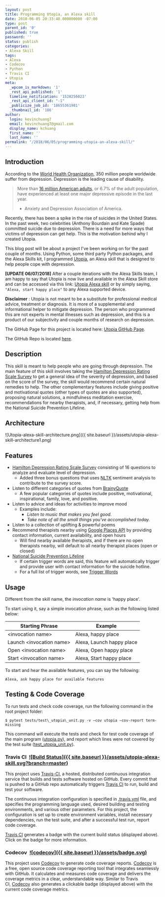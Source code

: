```yaml
---
layout: post
title: Programming Utopia, an Alexa skill
date: 2018-06-05 20:33:40.000000000 -07:00
type: post
parent_id: '0'
published: true
password: ''
status: publish
categories:
- Alexa Skill
tags:
- Alexa
- Codecov
- Python
- Travis CI
- Utopia
meta:
  _wpcom_is_markdown: '1'
  _rest_api_published: '1'
  timeline_notification: '1528256023'
  _rest_api_client_id: "-1"
  _publicize_job_id: '18655361981'
  _thumbnail_id: '186'
author:
  login: kevinchuang7
  email: kevinchuang7@gmail.com
  display_name: kchuang
  first_name: ''
  last_name: ''
permalink: "/2018/06/05/programming-utopia-an-alexa-skill/"
---
```

## Introduction

According to the&nbsp;[World Health Organization](http://www.who.int/mediacentre/factsheets/fs369/en/), 350 million people worldwide suffer from depression. Depression is the leading cause of disability.

> More than&nbsp;[16 million American adults](https://adaa.org/understanding-anxiety/depression), or 6.7% of the adult population, have experienced at least one major depressive episode in the last year.
> 
> - Anxiety and Depression Association of America.

Recently, there has been a spike in the rise of suicides in the United States. In the past week, two celebrities (Anthony Bourdain and Kate Spade) committed suicide due to depression. There is a need for more ways that victims of depression can get help. This is the motivation behind why I created Utopia.

<!--more-->

This blog post will be about a project I've been working on for the past couple of months. Using Python, some third party Python packages, and the Alexa Skills kit, I programmed [Utopia](https://github.com/k-chuang/utopia-alexa-skill), an Alexa skill that is designed to help people cope with depression.

**[UPDATE 06/07/2018]** After a couple iterations with the Alexa Skills team, I am happy to say that Utopia is now live and available in the Alexa Skill store and can be accessed via this link:&nbsp;[Utopia Alexa skill](https://www.amazon.com/Kevin-Chuang-Utopia/dp/B07CZWS8B2)&nbsp;or by simply saying, `​​"Alexa, start happy place"` to any Alexa supported device.

**Disclaimer** : Utopia is not meant to be a substitute for professional medical advice, treatment or diagnosis. It is more of a supplemental and informational helper to mitigate depression. The person who programmed this are not experts in mental illnesses such as depression, and this is a product of our subjectivity and couple months of research on depression.

The GitHub Page for this project is located here:&nbsp;[Utopia GitHub Page](https://k-chuang.github.io/utopia-alexa-skill/).

The GitHub Repo is located [here](https://github.com/k-chuang/utopia-alexa-skill/).

## Description

This skill is meant to help people who are going through depression. The main feature of this skill involves taking the&nbsp;[Hamilton Depression Rating Scale Survey](https://www.psychcongress.com/saundras-corner/scales-screeners/depression/hamilton-depression-rating-scale-ham-d)&nbsp;to get a general idea of the severity of depression, and based on the score of the survey, the skill would recommend certain natural remedies to help. The other complementary features include giving positive and motivational quotes (other types of quotes are also supported), proposing natural solutions, a mindfulness meditation exercise, recommendations for nearby therapists, and, if necessary, getting help from the National Suicide Prevention Lifeline.

## Architecture

![Utopia-alexa-skill-architecture.png]({{ site.baseurl }}/assets/utopia-alexa-skill-architecture1.png)

## Features

- [Hamilton Depression Rating Scale Survey](https://www.psychcongress.com/saundras-corner/scales-screeners/depression/hamilton-depression-rating-scale-ham-d)&nbsp;consisting of 16 questions to analyze and evaluate level of depression.
  - Added three bonus questions that uses&nbsp;[NLTK](http://www.nltk.org/)&nbsp;sentiment analysis to contribute to the survey score.
- Listen to different categories of quotes from&nbsp;[BrainyQuote](https://www.brainyquote.com/)
  - A few popular categories of quotes include positive, motivational, inspirational, family, love, and positive.
- Listen to advice and ideas for activities to improve mood
  - Examples include:
    - _Listen to music that makes you feel good._
    - _Take note of all the small things you've accomplished today._
- Listen to a collection of uplifting & powerful poems
- Recommend therapists nearby using&nbsp;[Google Places API](https://developers.google.com/places/)&nbsp;by providing contact information, current availability, and open hours
  - Will find nearby available therapists, and if there are no open therapists nearby, will default to all nearby therapist places (open or closed)
- [National Suicide Prevention Lifeline](https://suicidepreventionlifeline.org/)
  - If certain trigger words are said, this feature will automatically trigger and provide user with contact information for the suicide hotline.
  - For a full list of trigger words, see&nbsp;[Trigger Words](https://github.com/k-chuang/utopia-alexa-skill/blob/master/speech_assets/custom_slot_types/TriggerWords.txt)

## Usage

Different from the skill name, the _invocation name_ is 'happy place'.

To start using it, say a simple invocation phrase, such as the following listed below:

| Starting Phrase | Example |
| --- | --- |
| \<invocation name\> | Alexa, happy place |
| Launch \<invocation name\> | Alexa, Launch happy place |
| Open \<invocation name\> | Alexa, Open happy place |
| Start \<invocation name\> | Alexa, Start happy place |

To start and hear the available features, you can say the following:

```
Alexa, ask happy place for available features
```

## Testing & Code Coverage

To run tests and check code coverage, run the following command in the root project folder:

```source
$ pytest tests/test\_utopia\_unit.py -v —cov utopia —cov-report term-missing
```

This command will execute the tests and check for test code coverage of the main program ([utopia.py](https://github.com/k-chuang/utopia-alexa-skill/blob/master/utopia.py)), and report which lines were not covered by the test suite ([test\_utopia\_unit.py](https://github.com/k-chuang/utopia-alexa-skill/blob/master/tests/test_utopia_unit.py)).

### Travis CI&nbsp; [![Build Status]({{ site.baseurl }}/assets/utopia-alexa-skill.svg?branch=master)](https://travis-ci.org/k-chuang/utopia-alexa-skill)

This project uses&nbsp;[Travis-CI](https://travis-ci.org/), a hosted, distributed continuous integration service that builds and tests software hosted on GitHub. Every commit that is pushed to a GitHub repo automatically triggers&nbsp;[Travis CI](https://travis-ci.org/)&nbsp;to run, build and test your software.

The continuous integration configuration is specified in&nbsp;[.travis.yml](https://github.com/k-chuang/utopia-alexa-skill/blob/master/.travis.yml)&nbsp;file, and specifies the programming language used, desired building and testing environments, and various other parameters. For this project, the configuration is set up to create environment variables, install necessary dependencies, run the test suite, and after a successful test run, report code coverage.

[Travis CI](https://travis-ci.org/)&nbsp;generates a badge with the current build status (displayed above). Click on the badge for more information.

### Codecov&nbsp; [![codecov]({{ site.baseurl }}/assets/badge.svg)](https://codecov.io/gh/k-chuang/utopia-alexa-skill)

This project uses&nbsp;[Codecov](https://codecov.io/)&nbsp;to generate code coverage reports.&nbsp;[Codecov](https://codecov.io/)&nbsp;is a free, open source code coverage reporting tool that integrates seamlessly with GitHub. It calculates and measures code coverage and delivers the coverage metrics in a clear, understandable way. Similar to Travis CI,&nbsp;[Codecov](https://codecov.io/)&nbsp;also generates a clickable badge (displayed above) with the current code coverage metrics.

&nbsp;

